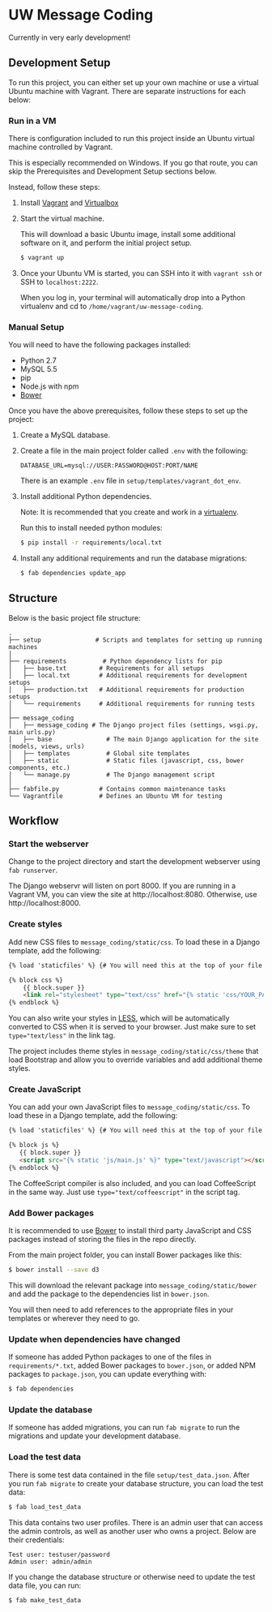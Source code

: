 UW Message Coding
=========

Currently in very early development!


Development Setup
-----------------

To run this project, you can either set up your own machine or
use a virtual Ubuntu machine with Vagrant.
There are separate instructions for each below:


### Run in a VM

There is configuration included to run this project
inside an Ubuntu virtual machine controlled by Vagrant.

This is especially recommended on Windows.
If you go that route, you can skip the Prerequisites and Development Setup
sections below.

Instead, follow these steps:

1. Install [Vagrant](https://www.vagrantup.com/downloads.html) and [Virtualbox](https://www.virtualbox.org/wiki/Downloads)

2. Start the virtual machine.

   This will download a basic Ubuntu image, install
   some additional software on it, and perform the initial project setup.

   ```bash
   $ vagrant up
   ```

3. Once your Ubuntu VM is started, you can SSH into it with `vagrant ssh`
   or SSH to `localhost:2222`.

   When you log in, your terminal will automatically drop into
   a Python virtualenv and cd to `/home/vagrant/uw-message-coding`.


### Manual Setup

You will need to have the following packages installed:

- Python 2.7
- MySQL 5.5
- pip
- Node.js with npm
- [Bower](http://bower.io/)

Once you have the above prerequisites, follow these steps
to set up the project:

1. Create a MySQL database.

2. Create a file in the main project folder
   called `.env` with the following:

   ```
   DATABASE_URL=mysql://USER:PASSWORD@HOST:PORT/NAME
   ```

   There is an example `.env` file in `setup/templates/vagrant_dot_env`.

3. Install additional Python dependencies.

   Note: It is recommended that you create and work in
   a [virtualenv](http://docs.python-guide.org/en/latest/dev/virtualenvs/).

   Run this to install needed python modules:

   ```bash
   $ pip install -r requirements/local.txt
   ```

4. Install any additional requirements and run the database migrations:

   ```bash
   $ fab dependencies update_app
   ```

Structure
---------

Below is the basic project file structure:

```
.
├── setup               # Scripts and templates for setting up running machines
│
├── requirements          # Python dependency lists for pip
│   ├── base.txt         # Requirements for all setups
│   ├── local.txt        # Additional requirements for development setups
│   ├── production.txt   # Additional requirements for production setups
│   └── requirements     # Additional requirements for running tests
│
├── message_coding
│   ├── message_coding # The Django project files (settings, wsgi.py, main urls.py)
│   ├── base               # The main Django application for the site (models, views, urls)
│   ├── templates          # Global site templates
│   ├── static             # Static files (javascript, css, bower components, etc.)
│   └── manage.py          # The Django management script
│
├── fabfile.py           # Contains common maintenance tasks
└── Vagrantfile          # Defines an Ubuntu VM for testing
```

Workflow
--------

### Start the webserver

Change to the project directory and start the development
webserver using `fab runserver`.

The Django webservr will listen on port 8000.
If you are running in a Vagrant VM, you can view the site
at http://localhost:8080. Otherwise, use http://localhost:8000.


### Create styles

Add new CSS files to `message_coding/static/css`.
To load these in a Django template, add the following:

```html
{% load 'staticfiles' %} {# You will need this at the top of your file #}

{% block css %}
    {{ block.super }}
    <link rel="stylesheet" type="text/css" href="{% static 'css/YOUR_PATH_HERE.css' %}">
{% endblock %}
```

You can also write your styles in [LESS](http://lesscss.org),
which will be automatically converted to CSS when it is served to your browser.
Just make sure to set `type="text/less"` in the link tag.

The project includes theme styles in `message_coding/static/css/theme`
that load Bootstrap and allow you to override variables and add additional theme styles.


### Create JavaScript

You can add your own JavaScript files to `message_coding/static/css`.
To load these in a Django template, add the following:

```html
{% load 'staticfiles' %} {# You will need this at the top of your file #}

{% block js %}
   {{ block.super }}
   <script src="{% static 'js/main.js' %}" type="text/javascript"></script>
{% endblock %}
```

The CoffeeScript compiler is also included, and you
can load CoffeeScript in the same way. Just use `type="text/coffeescript"` in
the script tag.


### Add Bower packages

It is recommended to use [Bower](http://bower.io/) to install third party
JavaScript and CSS packages instead of storing the files
in the repo directly.

From the main project folder, you can install
Bower packages like this:

```bash
$ bower install --save d3
```

This will download the relevant package into `message_coding/static/bower`
and add the package to the dependencies list in `bower.json`.

You will then need to add references to the appropriate files
in your templates or wherever they need to go.


### Update when dependencies have changed

If someone has added Python packages to one of the files in
`requirements/*.txt`, added Bower packages to `bower.json`,
or added NPM packages to `package.json`, you can
update everything with:

```bash
$ fab dependencies
```


### Update the database

If someone has added migrations, you can
run `fab migrate` to run the migrations and update your
development database.


### Load the test data

There is some test data contained in the file `setup/test_data.json`.
After you run `fab migrate` to create your database structure,
you can load the test data:

```bash
$ fab load_test_data
```

This data contains two user profiles. There is an admin
user that can access the admin controls, as well
as another user who owns a project. Below are their
credentials:

```
Test user: testuser/password
Admin user: admin/admin
```

If you change the database structure or otherwise need to update
the test data file, you can run:

```bash
$ fab make_test_data
```
